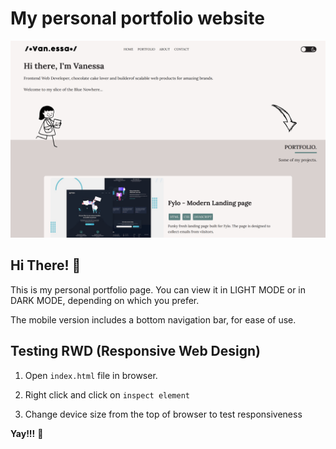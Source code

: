 # My personal portfolio website

![Design preview for my portfolio page](./assets/img/desktop-preview.png)

## Hi There! 👋
This is my personal portfolio page. You can view it in LIGHT MODE or in DARK MODE, depending on which you prefer.

The mobile version includes a bottom navigation bar, for ease of use.


## Testing RWD (Responsive Web Design)
1. Open `index.html` file in browser.

2. Right click and click on `inspect element`

3. Change device size from the top of browser to test responsiveness

**Yay!!!** 🚀
